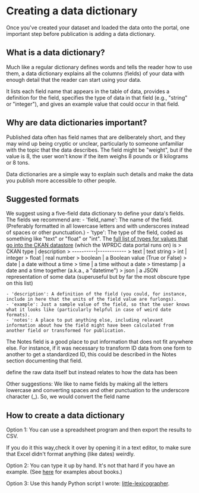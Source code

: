 # Creating a data dictionary

Once you've created your dataset and loaded the data onto the portal, one important step before publication is adding a data dictionary.

## What is a data dictionary?

Much like a regular dictionary defines words and tells the reader how to use them, a data dictionary explains all the columns (fields) of your data with enough detail that the reader can start using your data.

It lists each field name that appears in the table of data, provides a definition for the field, specifies the type of data in that field (e.g., "string" or "integer"), and gives an example value that could occur in that field.

## Why are data dictionaries important?

Published data often has field names that are deliberately short, and they may wind up being cryptic or unclear, particularly to someone unfamiliar with the topic that the data describes. The field might be "weight", but if the value is 8, the user won't know if the item weighs 8 pounds or 8 kilograms or 8 tons.

Data dictionaries are a simple way to explain such details and make the data you publish more accessible to other people. 

## Suggested formats

We suggest using a five-field data dictionary to define your data's fields.
The fields we recommend are:
    - 'field_name': The name of the field. (Preferably formatted in all lowercase letters and with underscores instead of spaces or other punctuation.)
    - 'type': The type of the field, coded as something like "text" or "float" or "int". The [full list of types for values that go into the CKAN datastore](http://docs.ckan.org/en/latest/maintaining/datastore.html#field-types) (which the WPRDC data portal runs on) is
    > CKAN type | description
    > ----------|------------
    > text | text string
    > int | integer
    > float | real number
    > boolean | a Boolean value (True or False)
    > date | a date without a time
    > time | a time without a date
    > timestamp | a date and a time together (a.k.a., a "datetime")
    > json | a JSON representation of some data (superuseful but by far the most obscure type on this list) 
    
    
    - 'description': A definition of the field (you could, for instance, include in here that the units of the field value are furlongs).
    - 'example': Just a sample value of the field, so that the user knows what it looks like (particularly helpful in case of weird date formats).
    - 'notes': A place to put anything else, including relevant information about how the field might have been calculated from another field or transformed for publication.



The Notes field is a good place to put information that does not fit anywhere else. For instance, if it was necessary to transform ID data from one form to another to get a standardized ID, this could be described in the Notes section documenting that field.

define the raw data itself but instead relates to how the data has been

Other suggestions: We like to name fields by making all the letters lowercase and converting spaces and other punctuation to the underscore character \(\_\). So, we would convert the field name 

## How to create a data dictionary

Option 1: You can use a spreadsheet program and then export the results to CSV.

If you do it this way,check it over by opening it in a text editor, to make sure that Excel didn't format anything (like dates) weirdly.

Option 2: You can type it up by hand. It's not that hard if you have an example.
(See [here](https://github.com/WPRDC/little-lexicographer/tree/master/examples) for examples about books.)

Option 3: Use this handy Python script I wrote: [little-lexicographer](https://github.com/WPRDC/little-lexicographer).


